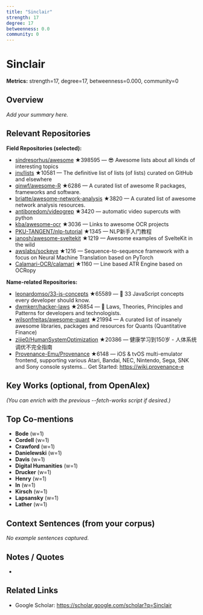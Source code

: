 ```yaml
---
title: "Sinclair"
strength: 17
degree: 17
betweenness: 0.0
community: 0
---
```


# Sinclair

**Metrics:** strength=17, degree=17, betweenness=0.000, community=0

## Overview
_Add your summary here._

## Relevant Repositories
**Field Repositories (selected):**
- [sindresorhus/awesome](https://github.com/sindresorhus/awesome) ★398595 — 😎 Awesome lists about all kinds of interesting topics
- [jnv/lists](https://github.com/jnv/lists) ★10581 — The definitive list of lists (of lists) curated on GitHub and elsewhere
- [qinwf/awesome-R](https://github.com/qinwf/awesome-R) ★6286 — A curated list of awesome R packages, frameworks and software.
- [briatte/awesome-network-analysis](https://github.com/briatte/awesome-network-analysis) ★3820 — A curated list of awesome network analysis resources.
- [antiboredom/videogrep](https://github.com/antiboredom/videogrep) ★3420 — automatic video supercuts with python
- [kba/awesome-ocr](https://github.com/kba/awesome-ocr) ★3036 — Links to awesome OCR projects
- [PKU-TANGENT/nlp-tutorial](https://github.com/PKU-TANGENT/nlp-tutorial) ★1345 — NLP新手入门教程
- [janosh/awesome-sveltekit](https://github.com/janosh/awesome-sveltekit) ★1219 — Awesome examples of SvelteKit in the wild
- [awslabs/sockeye](https://github.com/awslabs/sockeye) ★1216 — Sequence-to-sequence framework with a focus on Neural Machine Translation based on PyTorch
- [Calamari-OCR/calamari](https://github.com/Calamari-OCR/calamari) ★1160 — Line based ATR Engine based on OCRopy

**Name-related Repositories:**
- [leonardomso/33-js-concepts](https://github.com/leonardomso/33-js-concepts) ★65589 — 📜 33 JavaScript concepts every developer should know.
- [dwmkerr/hacker-laws](https://github.com/dwmkerr/hacker-laws) ★26854 — 🧠 Laws, Theories, Principles and Patterns for developers and technologists.
- [wilsonfreitas/awesome-quant](https://github.com/wilsonfreitas/awesome-quant) ★21994 — A curated list of insanely awesome libraries, packages and resources for Quants (Quantitative Finance)
- [zijie0/HumanSystemOptimization](https://github.com/zijie0/HumanSystemOptimization) ★20386 — 健康学习到150岁 - 人体系统调优不完全指南
- [Provenance-Emu/Provenance](https://github.com/Provenance-Emu/Provenance) ★6148 — iOS & tvOS multi-emulator frontend, supporting various Atari, Bandai, NEC, Nintendo, Sega, SNK and Sony console systems… Get Started:  https://wiki.provenance-e


## Key Works (optional, from OpenAlex)
_(You can enrich with the previous --fetch-works script if desired.)_

## Top Co-mentions
- **Bode** (w=1)
- **Cordell** (w=1)
- **Crawford** (w=1)
- **Danielewski** (w=1)
- **Davis** (w=1)
- **Digital Humanities** (w=1)
- **Drucker** (w=1)
- **Henry** (w=1)
- **In** (w=1)
- **Kirsch** (w=1)
- **Lapsansky** (w=1)
- **Lather** (w=1)

## Context Sentences (from your corpus)
_No example sentences captured._

## Notes / Quotes
- 

## Related Links
- Google Scholar: https://scholar.google.com/scholar?q=Sinclair
